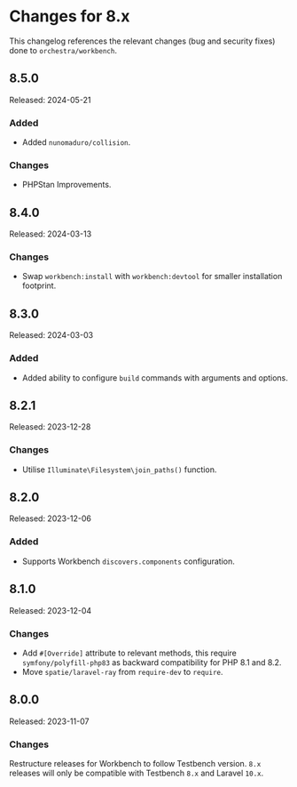 # Changes for 8.x

This changelog references the relevant changes (bug and security fixes) done to `orchestra/workbench`.

## 8.5.0

Released: 2024-05-21

### Added

* Added `nunomaduro/collision`.

### Changes

* PHPStan Improvements.

## 8.4.0

Released: 2024-03-13

### Changes

* Swap `workbench:install` with `workbench:devtool` for smaller installation footprint.

## 8.3.0

Released: 2024-03-03

### Added

* Added ability to configure `build` commands with arguments and options.

## 8.2.1

Released: 2023-12-28

### Changes

* Utilise `Illuminate\Filesystem\join_paths()` function.

## 8.2.0

Released: 2023-12-06

### Added

* Supports Workbench `discovers.components` configuration.

## 8.1.0

Released: 2023-12-04

### Changes

* Add `#[Override]` attribute to relevant methods, this require `symfony/polyfill-php83` as backward compatibility for PHP 8.1 and 8.2.
* Move `spatie/laravel-ray` from `require-dev` to `require`.

## 8.0.0

Released: 2023-11-07

### Changes

Restructure releases for Workbench to follow Testbench version. `8.x` releases will only be compatible with Testbench `8.x` and Laravel `10.x`.
